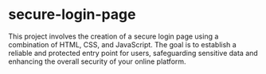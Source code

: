 # secure-login-page
This project involves the creation of a secure login page using a combination of HTML, CSS, and JavaScript. The goal is to establish a reliable and protected entry point for users, safeguarding sensitive data and enhancing the overall security of your online platform.
